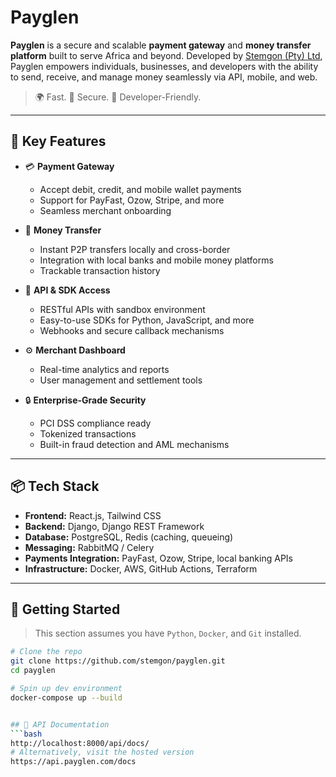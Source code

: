 # Payglen

**Payglen** is a secure and scalable **payment gateway** and **money transfer platform** built to serve Africa and beyond. Developed by [Stemgon (Pty) Ltd](https://stemgon.co.za), Payglen empowers individuals, businesses, and developers with the ability to send, receive, and manage money seamlessly via API, mobile, and web.

> 🌍 Fast. 💸 Secure. 🔌 Developer-Friendly.

---

## 🔐 Key Features

- 💳 **Payment Gateway**
  - Accept debit, credit, and mobile wallet payments
  - Support for PayFast, Ozow, Stripe, and more
  - Seamless merchant onboarding

- 💸 **Money Transfer**
  - Instant P2P transfers locally and cross-border
  - Integration with local banks and mobile money platforms
  - Trackable transaction history

- 📱 **API & SDK Access**
  - RESTful APIs with sandbox environment
  - Easy-to-use SDKs for Python, JavaScript, and more
  - Webhooks and secure callback mechanisms

- ⚙️ **Merchant Dashboard**
  - Real-time analytics and reports
  - User management and settlement tools

- 🔒 **Enterprise-Grade Security**
  - PCI DSS compliance ready
  - Tokenized transactions
  - Built-in fraud detection and AML mechanisms

---

## 📦 Tech Stack

- **Frontend:** React.js, Tailwind CSS
- **Backend:** Django, Django REST Framework
- **Database:** PostgreSQL, Redis (caching, queueing)
- **Messaging:** RabbitMQ / Celery
- **Payments Integration:** PayFast, Ozow, Stripe, local banking APIs
- **Infrastructure:** Docker, AWS, GitHub Actions, Terraform

---

## 🚀 Getting Started

> This section assumes you have `Python`, `Docker`, and `Git` installed.

```bash
# Clone the repo
git clone https://github.com/stemgon/payglen.git
cd payglen

# Spin up dev environment
docker-compose up --build


## 🧪 API Documentation
```bash
http://localhost:8000/api/docs/
# Alternatively, visit the hosted version
https://api.payglen.com/docs
```
